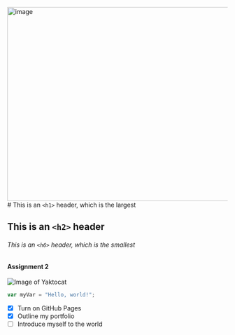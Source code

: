 <img width="1588" height="443" alt="image" src="https://github.com/user-attachments/assets/76792d09-ecff-42fe-b252-f3d2d1b631ce" /># This is an `<h1>` header, which is the largest

## This is an `<h2>` header

###### This is an `<h6>` header, which is the smallest

#### Assignment 2


![Image of Yaktocat](https://octodex.github.com/images/yaktocat.png)


``` javascript
var myVar = "Hello, world!";
```

- [x] Turn on GitHub Pages
- [x] Outline my portfolio
- [ ] Introduce myself to the world
